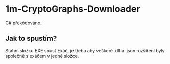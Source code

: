 # 1m-CryptoGraphs-Downloader
 C# překódováno.

 ## Jak to spustím?

 Stáhni složku EXE spusť Exáč, je třeba aby veškeré .dll a .json rozšíření byly společně s exáčem v jedné složce. 